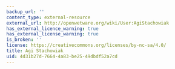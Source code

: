 ```yaml
---
backup_url: ''
content_type: external-resource
external_url: http://openwetware.org/wiki/User:AgiStachowiak
has_external_licence_warning: true
has_external_license_warning: true
is_broken: ''
license: https://creativecommons.org/licenses/by-nc-sa/4.0/
title: Agi Stachowiak
uid: 4d31b27d-7664-4a83-be25-49dbdf52a7cd
---
```

